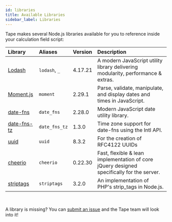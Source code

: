 ```yaml
---
id: libraries
title: Available Libraries
sidebar_label: Libraries
---
```


Tape makes several Node.js libraries available for you to reference inside your calculation field script:

| Library                                                     | Aliases       | Version | Description                                                                               |
| :---------------------------------------------------------- | :------------ | :------ | :---------------------------------------------------------------------------------------- |
| [Lodash](https://lodash.com/)                               | `lodash`, `_` | 4.17.21 | A modern JavaScript utility library delivering modularity, performance & extras.          |
| [Moment.js](https://momentjs.com/)                          | `moment`      | 2.29.1  | Parse, validate, manipulate, and display dates and times in JavaScript.                   |
| [date-fns](https://date-fns.org/)                           | `date_fns`    | 2.28.0  | Modern JavaScript date utility library.                                                   |
| [date-fns-tz](https://date-fns.org/v2.28.0/docs/Time-Zones) | `date_fns_tz` | 1.3.0   | Time zone support for date-fns using the Intl API.                                        |
| [uuid](https://github.com/uuidjs/uuid#readme)               | `uuid`        | 8.3.2   | For the creation of RFC4122 UUIDs                                                         |
| [cheerio](https://cheerio.js.org/)                          | `cheerio`     | 0.22.30 | Fast, flexible & lean implementation of core jQuery designed specifically for the server. |
| [striptags](https://github.com/ericnorris/striptags)        | `striptags`   | 3.2.0   | An implementation of PHP's strip_tags in Node.js.                                         |

<br />

A library is missing? You can [submit an issue](https://github.com/tape-dev/developers.tapeapp.com/issues/new?body=Hey%20Tape%20Team%20%F0%9F%91%8B%0A%0AI%20would%20like%20to%20propose%20the%20following%20Node.js%20library%20to%20be%20included%20in%20the%20calculation%20field%3A%0A%0AName%3A%0AVersion%3A%0ANPM%20Link%3A%0AWhy%20it%20would%20be%20useful%20to%20me%3A%0A%0AThanks%21) and the Tape team will look into it!

<!--
Body of the GitHub new issue link:
Encode with: https://www.urlencoder.org/

Hey Tape Team 👋

I would like to propose the following Node.js library to be included in the calculation field:

Name:
Version:
NPM Link:
Why it would be useful to me:

Thanks!
-->

